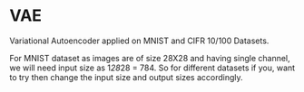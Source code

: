 # VAE
Variational Autoencoder applied on MNIST and CIFR 10/100 Datasets.

For MNIST dataset as images are of size 28X28 and having single channel, we will need input size as 1*28*28 = 784.
So for different datasets if you, want to try then change the input size and output sizes accordingly. 
